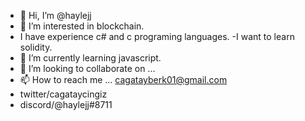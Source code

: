 - 👋 Hi, I’m @haylejj
- 👀 I’m interested in  blockchain.
- I have experience c# and c programing languages.
-I want to learn solidity.
- 🌱 I’m currently learning javascript.
- 💞️ I’m looking to collaborate on ...
- 📫 How to reach me ... cagatayberk01@gmail.com 
- twitter/cagataycingiz
- discord/@haylejj#8711

<!---
haylejj/haylejj is a ✨ special ✨ repository because its `README.md` (this file) appears on your GitHub profile.
You can click the Preview link to take a look at your changes.
--->
